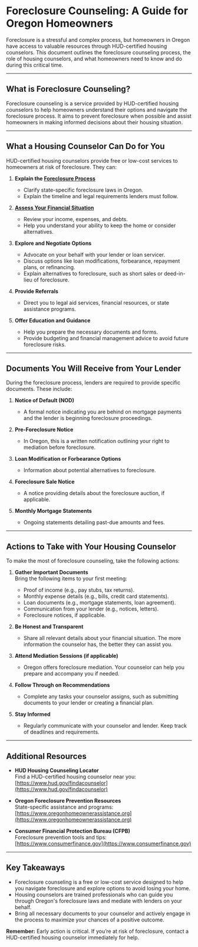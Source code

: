 # Foreclosure Counseling: A Guide for Oregon Homeowners

Foreclosure is a stressful and complex process, but homeowners in Oregon have access 
to valuable resources through HUD-certified housing counselors. 
This document outlines the foreclosure counseling process, 
the role of housing counselors, and what homeowners need to know and do 
during this critical time.

---

## **What is Foreclosure Counseling?**

Foreclosure counseling is a service provided by HUD-certified housing counselors 
to help homeowners understand their options and navigate the foreclosure process. It aims to prevent foreclosure when possible and assist homeowners in making informed decisions about their housing situation.

---

## **What a Housing Counselor Can Do for You**

HUD-certified housing counselors provide free or low-cost services to 
homeowners at risk of foreclosure. They can:

1. **Explain the [Foreclosure Process](./OregonProcess.md)**  
   - Clarify state-specific foreclosure laws in Oregon.
   - Explain the timeline and legal requirements lenders must follow.

2. **[Assess Your Financial Situation](./AssessFinancials.md)**  
   - Review your income, expenses, and debts.
   - Help you understand your ability to keep the home or consider alternatives.

3. **Explore and Negotiate Options**  
   - Advocate on your behalf with your lender or loan servicer.
   - Discuss options like loan modifications, forbearance, repayment plans, or refinancing.
   - Explain alternatives to foreclosure, such as short sales or deed-in-lieu of foreclosure.

4. **Provide Referrals**  
   - Direct you to legal aid services, financial resources, or state assistance programs.

5. **Offer Education and Guidance**  
   - Help you prepare the necessary documents and forms.
   - Provide budgeting and financial management advice to avoid future foreclosure risks.

---

## **Documents You Will Receive from Your Lender**

During the foreclosure process, lenders are required to provide specific documents. 
These include:

1. **Notice of Default (NOD)**  
   - A formal notice indicating you are behind on mortgage payments and the 
lender is beginning foreclosure proceedings.

2. **Pre-Foreclosure Notice**  
   - In Oregon, this is a written notification outlining your right to 
mediation before foreclosure.

3. **Loan Modification or Forbearance Options**  
   - Information about potential alternatives to foreclosure.

4. **Foreclosure Sale Notice**  
   - A notice providing details about the foreclosure auction, if applicable.

5. **Monthly Mortgage Statements**  
   - Ongoing statements detailing past-due amounts and fees.

---

## **Actions to Take with Your Housing Counselor**

To make the most of foreclosure counseling, take the following actions:

1. **Gather Important Documents**  
   Bring the following items to your first meeting:
   - Proof of income (e.g., pay stubs, tax returns).
   - Monthly expense details (e.g., bills, credit card statements).
   - Loan documents (e.g., mortgage statements, loan agreement).
   - Communication from your lender (e.g., notices, letters).
   - Foreclosure notices, if applicable.

2. **Be Honest and Transparent**  
   - Share all relevant details about your financial situation. 
The more information the counselor has, the better they can assist you.

3. **Attend Mediation Sessions (if applicable)**  
   - Oregon offers foreclosure mediation. 
Your counselor can help you prepare and accompany you if needed.

4. **Follow Through on Recommendations**  
   - Complete any tasks your counselor assigns, 
such as submitting documents to your lender or creating a financial plan.

5. **Stay Informed**  
   - Regularly communicate with your counselor and lender. 
Keep track of deadlines and requirements.

---

## **Additional Resources**

- **HUD Housing Counseling Locator**  
  Find a HUD-certified housing counselor near you: [https://www.hud.gov/findacounselor](https://www.hud.gov/findacounselor)

- **Oregon Foreclosure Prevention Resources**  
  State-specific assistance and programs: [https://www.oregonhomeownerassistance.org](https://www.oregonhomeownerassistance.org)

- **Consumer Financial Protection Bureau (CFPB)**  
  Foreclosure prevention tools and tips: [https://www.consumerfinance.gov](https://www.consumerfinance.gov)

---

## **Key Takeaways**

- Foreclosure counseling is a free or low-cost service designed to help you 
navigate foreclosure and explore options to avoid losing your home.
- Housing counselors are trained professionals who can guide you through 
Oregon's foreclosure laws and mediate with lenders on your behalf.
- Bring all necessary documents to your counselor and actively engage in the 
process to maximize your chances of a positive outcome.

**Remember:** Early action is critical. If you’re at risk of foreclosure, 
contact a HUD-certified housing counselor immediately for help.
